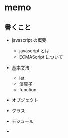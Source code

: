 # memo

## 書くこと
- javascript の概要
  - javascript とは
  - ECMAScript について

- 基本文法
  - let
  - 演算子
  - function

- オブジェクト

- クラス

- モジュール

- 